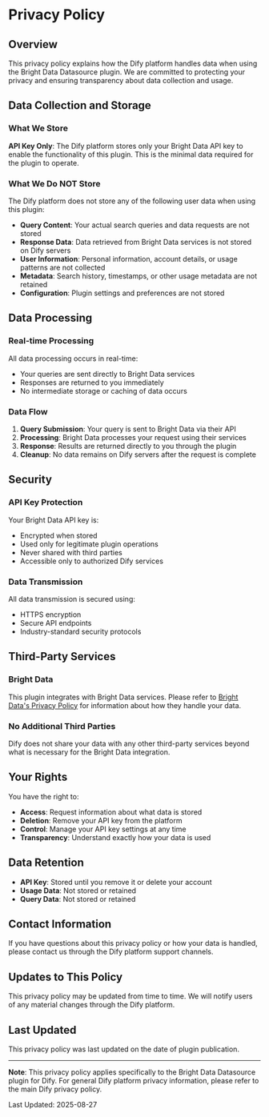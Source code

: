 # Privacy Policy

## Overview

This privacy policy explains how the Dify platform handles data when using the Bright Data Datasource plugin. We are committed to protecting your privacy and ensuring transparency about data collection and usage.

## Data Collection and Storage

### What We Store

**API Key Only**: The Dify platform stores only your Bright Data API key to enable the functionality of this plugin. This is the minimal data required for the plugin to operate.

### What We Do NOT Store

The Dify platform does not store any of the following user data when using this plugin:

- **Query Content**: Your actual search queries and data requests are not stored
- **Response Data**: Data retrieved from Bright Data services is not stored on Dify servers
- **User Information**: Personal information, account details, or usage patterns are not collected
- **Metadata**: Search history, timestamps, or other usage metadata are not retained
- **Configuration**: Plugin settings and preferences are not stored

## Data Processing

### Real-time Processing

All data processing occurs in real-time:
- Your queries are sent directly to Bright Data services
- Responses are returned to you immediately
- No intermediate storage or caching of data occurs

### Data Flow

1. **Query Submission**: Your query is sent to Bright Data via their API
2. **Processing**: Bright Data processes your request using their services
3. **Response**: Results are returned directly to you through the plugin
4. **Cleanup**: No data remains on Dify servers after the request is complete

## Security

### API Key Protection

Your Bright Data API key is:
- Encrypted when stored
- Used only for legitimate plugin operations
- Never shared with third parties
- Accessible only to authorized Dify services

### Data Transmission

All data transmission is secured using:
- HTTPS encryption
- Secure API endpoints
- Industry-standard security protocols

## Third-Party Services

### Bright Data

This plugin integrates with Bright Data services. Please refer to [Bright Data's Privacy Policy](https://brightdata.com/privacy-policy) for information about how they handle your data.

### No Additional Third Parties

Dify does not share your data with any other third-party services beyond what is necessary for the Bright Data integration.

## Your Rights

You have the right to:
- **Access**: Request information about what data is stored
- **Deletion**: Remove your API key from the platform
- **Control**: Manage your API key settings at any time
- **Transparency**: Understand exactly how your data is used

## Data Retention

- **API Key**: Stored until you remove it or delete your account
- **Usage Data**: Not stored or retained
- **Query Data**: Not stored or retained

## Contact Information

If you have questions about this privacy policy or how your data is handled, please contact us through the Dify platform support channels.

## Updates to This Policy

This privacy policy may be updated from time to time. We will notify users of any material changes through the Dify platform.

## Last Updated

This privacy policy was last updated on the date of plugin publication.

---

**Note**: This privacy policy applies specifically to the Bright Data Datasource plugin for Dify. For general Dify platform privacy information, please refer to the main Dify privacy policy.

Last Updated: 2025-08-27
